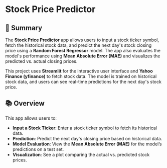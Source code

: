 # Stock Price Predictor

## 📑 Summary
The **Stock Price Predictor** app allows users to input a stock ticker symbol, fetch the historical stock data, and predict the next day's stock closing price using a **Random Forest Regressor** model. The app also evaluates the model's performance using **Mean Absolute Error (MAE)** and visualizes the predicted vs. actual closing prices.

This project uses **Streamlit** for the interactive user interface and **Yahoo Finance (yfinance)** to fetch stock data. The model is trained on historical stock data, and users can see real-time predictions for the next day's stock price.

## 📚 Overview
This app allows users to:
- **Input a Stock Ticker**: Enter a stock ticker symbol to fetch its historical data.
- **Prediction**: Predict the next day's closing price based on historical data.
- **Model Evaluation**: View the **Mean Absolute Error (MAE)** for the model’s predictions on a test set.
- **Visualization**: See a plot comparing the actual vs. predicted stock prices.
